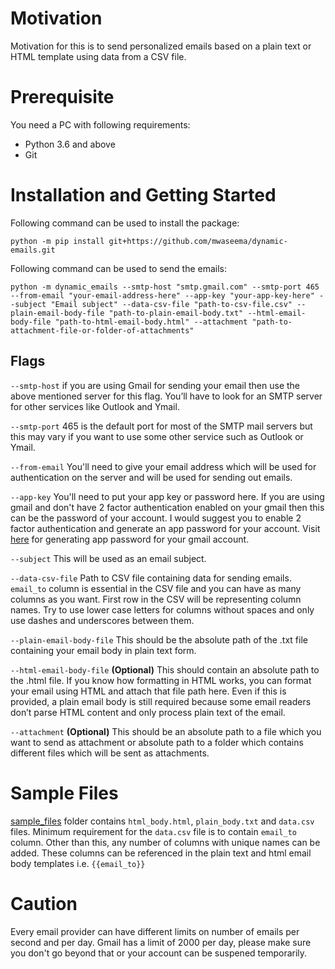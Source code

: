# Motivation

Motivation for this is to send personalized emails based on a plain text or HTML template using data from a CSV file.

# Prerequisite

You need a PC with following requirements:

- Python 3.6 and above
- Git

# Installation and Getting Started

Following command can be used to install the package:

`python -m pip install git+https://github.com/mwaseema/dynamic-emails.git`

Following command can be used to send the emails:

`python -m dynamic_emails --smtp-host "smtp.gmail.com" --smtp-port 465 --from-email "your-email-address-here" --app-key "your-app-key-here" --subject "Email subject" --data-csv-file "path-to-csv-file.csv" --plain-email-body-file "path-to-plain-email-body.txt" --html-email-body-file "path-to-html-email-body.html" --attachment "path-to-attachment-file-or-folder-of-attachments"`

## Flags

`--smtp-host` if you are using Gmail for sending your email then use the above mentioned server for this flag. You’ll have to look for an SMTP server for other services like Outlook and Ymail.

`--smtp-port` 465 is the default port for most of the SMTP mail servers but this may vary if you want to use some other service such as Outlook or Ymail.

`--from-email` You'll need to give your email address which will be used for authentication on the server and will be used for sending out emails.

`--app-key` You'll need to put your app key or password here. If you are using gmail and don't have 2 factor authentication enabled on your gmail then this can be the password of your account. I would suggest you to enable 2 factor authentication and generate an app password for your account. Visit [here](https://myaccount.google.com/apppasswords) for generating app password for your gmail account.

`--subject` This will be used as an email subject.

`--data-csv-file` Path to CSV file containing data for sending emails. `email_to` column is essential in the CSV file and you can have as many columns as you want. First row in the CSV will be representing column names. Try to use lower case letters for columns without spaces and only use dashes and underscores between them.

`--plain-email-body-file` This should be the absolute path of the .txt file containing your email body in plain text form.

`--html-email-body-file` **(Optional)** This should contain an absolute path to the .html file. If you know how formatting in HTML works, you can format your email using HTML and attach that file path here. Even if this is provided, a plain email body is still required because some email readers don’t parse HTML content and only process plain text of the email.

`--attachment` **(Optional)** This should be an absolute path to a file which you want to send as attachment or absolute path to a folder which contains different files which will be sent as attachments.

# Sample Files

[sample_files](https://github.com/mwaseema/dynamic-emails/tree/main/sample_files) folder contains `html_body.html`, `plain_body.txt` and `data.csv` files. Minimum requirement for the `data.csv` file is to contain `email_to` column. Other than this, any number of columns with unique names can be added. These columns can be referenced in the plain text and html email body templates i.e. `{{email_to}}`

# Caution
Every email provider can have different limits on number of emails per second and per day. Gmail has a limit of 2000 per day, please make sure you don't go beyond that or your account can be suspened temporarily.
